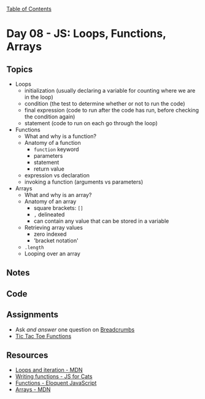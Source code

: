 [Table of Contents](/README.md)

# Day 08 - JS: Loops, Functions, Arrays

## Topics
* Loops
  * initialization (usually declaring a variable for counting where we are in the loop)
  * condition (the test to determine whether or not to run the code)
  * final expression (code to run after the code has run, before checking the condition again)
  * statement (code to run on each go through the loop)
* Functions
  * What and why is a function?
  * Anatomy of a function
    * `function` keyword
    * parameters
    * statement
    * return value
  * expression vs declaration
  * invoking a function (arguments vs parameters)
* Arrays
  * What and why is an array?
  * Anatomy of an array
    * square brackets: `[]`
    * `,` delineated
    * can contain any value that can be stored in a variable
  * Retrieving array values
    * zero indexed
    * 'bracket notation'
  * `.length`
  * Looping over an array

## Notes
<!-- More detailed notes from class, including whiteboard photos etc -->

## Code
<!-- Make sure to update the XX in the folder name if you uncomment this block-->
<!-- [Code we wrote in class today](https://github.com/TIY-Austin-Front-End-Engineering/Curriculum/tree/feb2016/notes/day-08/code) -->

## Assignments
* Ask *and answer* one question on [Breadcrumbs](http://tiy.breadcrumbsqa.com/)
* [Tic Tac Toe Functions](https://github.com/TIY-Austin-Front-End-Engineering/tic-tac-toe-functions)

## Resources
* [Loops and iteration - MDN](https://developer.mozilla.org/en-US/docs/Web/JavaScript/Guide/Loops_and_iteration)
* [Writing functions - JS for Cats](http://jsforcats.com/#writing-functions)
* [Functions - Eloquent JavaScript](http://eloquentjavascript.net/03_functions.html)
* [Arrays - MDN](https://developer.mozilla.org/en-US/docs/Web/JavaScript/Reference/Global_Objects/Array)

